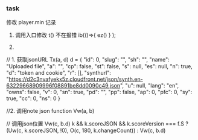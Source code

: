 ### task
  修改 player.min 记录
1. 调用入口修改 t() 不在报错
ib(()=>{
        ez()
    }
);




1. 



// 1. 获取jsonURL Tx(a, d)
d = {
        "id": 0,
        "slug": "",
        "sh": "",
        "name": "Uploaded file",
        "a": "",
        "cp": false,
        "st": false,
        "s": null,
        "es": null,
        "n": true,
        "d": "token and cookie",
        "r": [],
        "synthurl": "https://d2c3nvafyekx5z.cloudfront.net/json/synth.en-63229668909996f08891be8dd0090c49.json",
        "u": null,
        "lang": "en",
        "owns": false,
        "v": 0,
        "sn": true,
        "pd": "",
        "pp": false,
        "ap": 0,
        "pfc": 0,
        "sy": true,
        "cc": 0,
        "ns": 0
    }




//2. 调用note json
function Vw(a, b) 


// 调用json位置 Vw(c, b.d)
k && k.scoreJSON && k.scoreVersion === f.S ? (Uw(c, k.scoreJSON, !0),
    O(c, 180, k.changeCount)) : Vw(c, b.d)